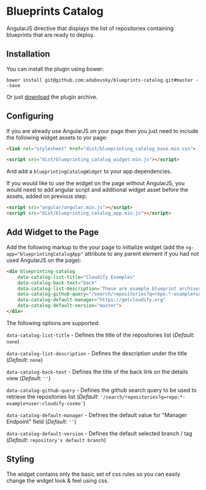 # Blueprints Catalog

AngularJS directive that displays the list of repositories containing blueprints that are ready to deploy.

## Installation

You can install the plugin using bower:

```shell
bower install git@github.com:adubovsky/blueprints-catalog.git#master --save
```

Or just [download](https://github.com/adubovsky/blueprints-catalog/archive/master.zip) the plugin archive.

## Configuring

If you are already use AngularJS on your page then you just need to include the following widget assets to yor page:
```html
<link rel="stylesheet" href="dist/blueprinting_catalog_base.min.css">

<script src="dist/blueprinting_catalog_widget.min.js"></script>
```
And add a `blueprintingCatalogWidget` to your app dependencies.

If you would like to use the widget on the page without AngularJS, you would need to add angular script and additional widget asset before the assets, added on previous step:
```html
<script src="angular/angular.min.js"></script>
<script src="dist/blueprinting_catalog_app.min.js"></script>
```

## Add Widget to the Page

Add the following markup to the your page to initialize widget (add the `ng-app="blueprintingCatalogApp"` attribute to any parent element if you had not used AngularJS on the page):
```html
<div blueprinting-catalog
    data-catalog-list-title="Cloudify Examples"
    data-catalog-back-text="back"
    data-catalog-list-description='These are example blueprint archives that are ready to deploy. Click on "Upload to Manager" to publish to an existing manager and create a deployment now, or you can download and customize to your needs. Click on the "Source" to see the source at GitHub. Click on the name of the blueprint for more information about what it does.'
    data-catalog-github-query="/search/repositories?q=repo:*-example+user:cloudify-examples"
    data-catalog-default-manager="https://getcloudify.org"
    data-catalog-default-version="master">
</div>
```
The following options are supported:

`data-catalog-list-title` - Defines the title of the repositories list (_Default:_ `none`)

`data-catalog-list-description` - Defines the description under the title (_Default:_ `none`)

`data-catalog-back-text` - Defines the title of the back link on the details view (_Default:_ `''`)

`data-catalog-github-query` - Defines the github search query to be used to retrieve the repositories list (_Default:_ `'/search/repositories?q=repo:*-example+user:cloudify-cosmo'`)

`data-catalog-default-manager` - Defines the default value for "Manager Endpoint" field (_Default:_ `''`)

`data-catalog-default-version` - Defines the default selected branch / tag (_Default:_ `repository's default branch`)

## Styling

The widget contains only the basic set of css rules so you can easily change the widget look & feel using css.
